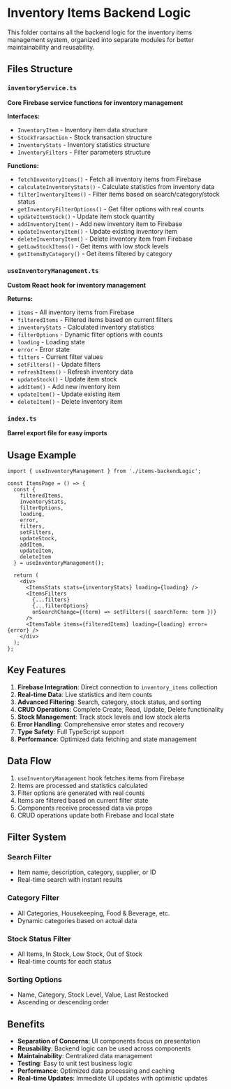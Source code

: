 # Inventory Items Backend Logic

This folder contains all the backend logic for the inventory items management system, organized into separate modules for better maintainability and reusability.

## Files Structure

### `inventoryService.ts`
**Core Firebase service functions for inventory management**

**Interfaces:**
- `InventoryItem` - Inventory item data structure
- `StockTransaction` - Stock transaction structure  
- `InventoryStats` - Inventory statistics structure
- `InventoryFilters` - Filter parameters structure

**Functions:**
- `fetchInventoryItems()` - Fetch all inventory items from Firebase
- `calculateInventoryStats()` - Calculate statistics from inventory data
- `filterInventoryItems()` - Filter items based on search/category/stock status
- `getInventoryFilterOptions()` - Get filter options with real counts
- `updateItemStock()` - Update item stock quantity
- `addInventoryItem()` - Add new inventory item to Firebase
- `updateInventoryItem()` - Update existing inventory item
- `deleteInventoryItem()` - Delete inventory item from Firebase
- `getLowStockItems()` - Get items with low stock levels
- `getItemsByCategory()` - Get items filtered by category

### `useInventoryManagement.ts`
**Custom React hook for inventory management**

**Returns:**
- `items` - All inventory items from Firebase
- `filteredItems` - Filtered items based on current filters
- `inventoryStats` - Calculated inventory statistics
- `filterOptions` - Dynamic filter options with counts
- `loading` - Loading state
- `error` - Error state
- `filters` - Current filter values
- `setFilters()` - Update filters
- `refreshItems()` - Refresh inventory data
- `updateStock()` - Update item stock
- `addItem()` - Add new inventory item
- `updateItem()` - Update existing item
- `deleteItem()` - Delete inventory item

### `index.ts`
**Barrel export file for easy imports**

## Usage Example

```tsx
import { useInventoryManagement } from './items-backendLogic';

const ItemsPage = () => {
  const {
    filteredItems,
    inventoryStats,
    filterOptions,
    loading,
    error,
    filters,
    setFilters,
    updateStock,
    addItem,
    updateItem,
    deleteItem
  } = useInventoryManagement();

  return (
    <div>
      <ItemsStats stats={inventoryStats} loading={loading} />
      <ItemsFilters 
        {...filters}
        {...filterOptions}
        onSearchChange={(term) => setFilters({ searchTerm: term })}
      />
      <ItemsTable items={filteredItems} loading={loading} error={error} />
    </div>
  );
};
```

## Key Features

1. **Firebase Integration**: Direct connection to `inventory_items` collection
2. **Real-time Data**: Live statistics and item counts
3. **Advanced Filtering**: Search, category, stock status, and sorting
4. **CRUD Operations**: Complete Create, Read, Update, Delete functionality
5. **Stock Management**: Track stock levels and low stock alerts
6. **Error Handling**: Comprehensive error states and recovery
7. **Type Safety**: Full TypeScript support
8. **Performance**: Optimized data fetching and state management

## Data Flow

1. `useInventoryManagement` hook fetches items from Firebase
2. Items are processed and statistics calculated
3. Filter options are generated with real counts
4. Items are filtered based on current filter state
5. Components receive processed data via props
6. CRUD operations update both Firebase and local state

## Filter System

### Search Filter
- Item name, description, category, supplier, or ID
- Real-time search with instant results

### Category Filter
- All Categories, Housekeeping, Food & Beverage, etc.
- Dynamic categories based on actual data

### Stock Status Filter
- All Items, In Stock, Low Stock, Out of Stock
- Real-time counts for each status

### Sorting Options
- Name, Category, Stock Level, Value, Last Restocked
- Ascending or descending order

## Benefits

- **Separation of Concerns**: UI components focus on presentation
- **Reusability**: Backend logic can be used across components
- **Maintainability**: Centralized data management
- **Testing**: Easy to unit test business logic
- **Performance**: Optimized data processing and caching
- **Real-time Updates**: Immediate UI updates with optimistic updates
